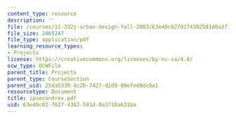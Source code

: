 ```yaml
---
content_type: resource
description: ''
file: /courses/11-332j-urban-design-fall-2003/63e40c0270274382581d0a3718a631ba_ipsecondrev.pdf
file_size: 2465247
file_type: application/pdf
learning_resource_types:
- Projects
license: https://creativecommons.org/licenses/by-nc-sa/4.0/
ocw_type: OCWFile
parent_title: Projects
parent_type: CourseSection
parent_uid: 25da5339-4c2b-7427-d2d9-80efed8dc8a1
resourcetype: Document
title: ipsecondrev.pdf
uid: 63e40c02-7027-4382-581d-0a3718a631ba
---
```

